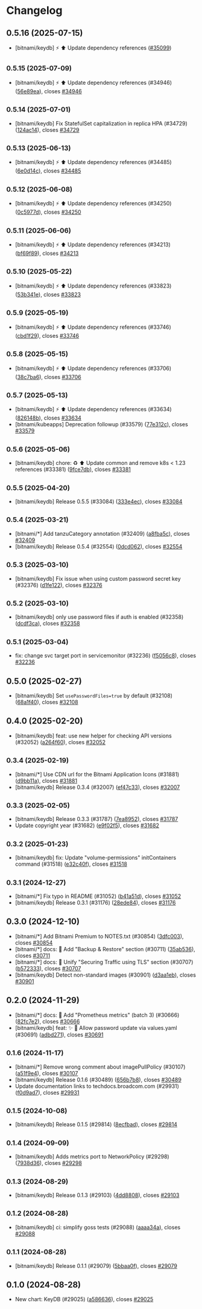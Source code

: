 # Changelog

## 0.5.16 (2025-07-15)

* [bitnami/keydb] :zap: :arrow_up: Update dependency references ([#35099](https://github.com/bitnami/charts/pull/35099))

## <small>0.5.15 (2025-07-09)</small>

* [bitnami/keydb] :zap: :arrow_up: Update dependency references (#34946) ([56e89ea](https://github.com/bitnami/charts/commit/56e89ea4be5d315cdbab391eabc4cc5a990975ea)), closes [#34946](https://github.com/bitnami/charts/issues/34946)

## <small>0.5.14 (2025-07-01)</small>

*  [bitnami/keydb] Fix StatefulSet capitalization in replica HPA (#34729) ([124ac14](https://github.com/bitnami/charts/commit/124ac149b03c77d54b8aaccc268bbf0da22f3572)), closes [#34729](https://github.com/bitnami/charts/issues/34729)

## <small>0.5.13 (2025-06-13)</small>

* [bitnami/keydb] :zap: :arrow_up: Update dependency references (#34485) ([6e0d14c](https://github.com/bitnami/charts/commit/6e0d14c221d3475dc491144f8394108b3b806bd0)), closes [#34485](https://github.com/bitnami/charts/issues/34485)

## <small>0.5.12 (2025-06-08)</small>

* [bitnami/keydb] :zap: :arrow_up: Update dependency references (#34250) ([0c5977d](https://github.com/bitnami/charts/commit/0c5977d58de0c9f7d8ee83037aeb32c43271e03d)), closes [#34250](https://github.com/bitnami/charts/issues/34250)

## <small>0.5.11 (2025-06-06)</small>

* [bitnami/keydb] :zap: :arrow_up: Update dependency references (#34213) ([bf69f89](https://github.com/bitnami/charts/commit/bf69f8926c844dbfdd377131e580c6d4910f8141)), closes [#34213](https://github.com/bitnami/charts/issues/34213)

## <small>0.5.10 (2025-05-22)</small>

* [bitnami/keydb] :zap: :arrow_up: Update dependency references (#33823) ([53b341e](https://github.com/bitnami/charts/commit/53b341e069b24a179b3b5146f4ab2f68d0c0d820)), closes [#33823](https://github.com/bitnami/charts/issues/33823)

## <small>0.5.9 (2025-05-19)</small>

* [bitnami/keydb] :zap: :arrow_up: Update dependency references (#33746) ([cbd1f29](https://github.com/bitnami/charts/commit/cbd1f2976e1869f1db3e7f4769a7bd6899bf4788)), closes [#33746](https://github.com/bitnami/charts/issues/33746)

## <small>0.5.8 (2025-05-15)</small>

* [bitnami/keydb] :zap: :arrow_up: Update dependency references (#33706) ([38c7ba6](https://github.com/bitnami/charts/commit/38c7ba65672f4e79c2f9d71a82df479f2d5c6e05)), closes [#33706](https://github.com/bitnami/charts/issues/33706)

## <small>0.5.7 (2025-05-13)</small>

* [bitnami/keydb] :zap: :arrow_up: Update dependency references (#33634) ([826148b](https://github.com/bitnami/charts/commit/826148b6ef282ddf642e49ff880bc121a91b6c72)), closes [#33634](https://github.com/bitnami/charts/issues/33634)
* [bitnami/kubeapps] Deprecation followup (#33579) ([77e312c](https://github.com/bitnami/charts/commit/77e312c1772d4d7c4dc5d3ac0e80f4e452e3a062)), closes [#33579](https://github.com/bitnami/charts/issues/33579)

## <small>0.5.6 (2025-05-06)</small>

* [bitnami/keydb] chore: :recycle: :arrow_up: Update common and remove k8s < 1.23 references (#33381) ([9fce7db](https://github.com/bitnami/charts/commit/9fce7db045bb0eb41566f8b21176b0c9cebe9818)), closes [#33381](https://github.com/bitnami/charts/issues/33381)

## <small>0.5.5 (2025-04-20)</small>

* [bitnami/keydb] Release 0.5.5 (#33084) ([333e4ec](https://github.com/bitnami/charts/commit/333e4ec92b771a936ad0ba4ce42d4debb8ff0c57)), closes [#33084](https://github.com/bitnami/charts/issues/33084)

## <small>0.5.4 (2025-03-21)</small>

* [bitnami/*] Add tanzuCategory annotation (#32409) ([a8fba5c](https://github.com/bitnami/charts/commit/a8fba5cb01f6f4464ca7f69c50b0fbe97d837a95)), closes [#32409](https://github.com/bitnami/charts/issues/32409)
* [bitnami/keydb] Release 0.5.4 (#32554) ([0dcd062](https://github.com/bitnami/charts/commit/0dcd0627b23297021d46bfe89ae634bfd87fdbbd)), closes [#32554](https://github.com/bitnami/charts/issues/32554)

## <small>0.5.3 (2025-03-10)</small>

* [bitnami/keydb] Fix issue when using custom password secret key (#32376) ([d1fe122](https://github.com/bitnami/charts/commit/d1fe1229d0d924747bb350904ffe012b94d96d31)), closes [#32376](https://github.com/bitnami/charts/issues/32376)

## <small>0.5.2 (2025-03-10)</small>

* [bitnami/keydb] only use password files if auth is enabled (#32358) ([dcdf3ca](https://github.com/bitnami/charts/commit/dcdf3caf48f91f1055b6e124ed2b62611a599c26)), closes [#32358](https://github.com/bitnami/charts/issues/32358)

## <small>0.5.1 (2025-03-04)</small>

* fix: change svc target port in servicemonitor (#32236) ([f5056c8](https://github.com/bitnami/charts/commit/f5056c8b66d7d83574c446d3779704b9a84c7b3c)), closes [#32236](https://github.com/bitnami/charts/issues/32236)

## 0.5.0 (2025-02-27)

* [bitnami/keydb] Set `usePasswordFiles=true` by default (#32108) ([68a1f40](https://github.com/bitnami/charts/commit/68a1f4048a6aac040a9a6567508bddf8bbe061a6)), closes [#32108](https://github.com/bitnami/charts/issues/32108)

## 0.4.0 (2025-02-20)

* [bitnami/keydb] feat: use new helper for checking API versions (#32052) ([a264f60](https://github.com/bitnami/charts/commit/a264f60d384378ba60508d4431a2412991282633)), closes [#32052](https://github.com/bitnami/charts/issues/32052)

## <small>0.3.4 (2025-02-19)</small>

* [bitnami/*] Use CDN url for the Bitnami Application Icons (#31881) ([d9bb11a](https://github.com/bitnami/charts/commit/d9bb11a9076b9bfdcc70ea022c25ef50e9713657)), closes [#31881](https://github.com/bitnami/charts/issues/31881)
* [bitnami/keydb] Release 0.3.4 (#32007) ([ef47c33](https://github.com/bitnami/charts/commit/ef47c33b9933fe9404ac26c535aec9b4c4fdfd15)), closes [#32007](https://github.com/bitnami/charts/issues/32007)

## <small>0.3.3 (2025-02-05)</small>

* [bitnami/keydb] Release 0.3.3 (#31787) ([7ea8952](https://github.com/bitnami/charts/commit/7ea89524304a34a8e52e495abb055c44df3b7c18)), closes [#31787](https://github.com/bitnami/charts/issues/31787)
* Update copyright year (#31682) ([e9f02f5](https://github.com/bitnami/charts/commit/e9f02f5007068751f7eb2270fece811e685c99b6)), closes [#31682](https://github.com/bitnami/charts/issues/31682)

## <small>0.3.2 (2025-01-23)</small>

* [bitnami/keydb] fix: Update "volume-permissions" initContainers command (#31518) ([e32c40f](https://github.com/bitnami/charts/commit/e32c40fa9eb7578f4b040cf3061cb97de58d9e9d)), closes [#31518](https://github.com/bitnami/charts/issues/31518)

## <small>0.3.1 (2024-12-27)</small>

* [bitnami/*] Fix typo in README (#31052) ([b41a51d](https://github.com/bitnami/charts/commit/b41a51d1bd04841fc108b78d3b8357a5292771c8)), closes [#31052](https://github.com/bitnami/charts/issues/31052)
* [bitnami/keydb] Release 0.3.1 (#31176) ([28ede84](https://github.com/bitnami/charts/commit/28ede84eddc77f9a87e4197bd0067e8e42178649)), closes [#31176](https://github.com/bitnami/charts/issues/31176)

## 0.3.0 (2024-12-10)

* [bitnami/*] Add Bitnami Premium to NOTES.txt (#30854) ([3dfc003](https://github.com/bitnami/charts/commit/3dfc00376df6631f0ce54b8d440d477f6caa6186)), closes [#30854](https://github.com/bitnami/charts/issues/30854)
* [bitnami/*] docs: :memo: Add "Backup & Restore" section (#30711) ([35ab536](https://github.com/bitnami/charts/commit/35ab5363741e7548f4076f04da6e62d10153c60c)), closes [#30711](https://github.com/bitnami/charts/issues/30711)
* [bitnami/*] docs: :memo: Unify "Securing Traffic using TLS" section (#30707) ([b572333](https://github.com/bitnami/charts/commit/b57233336e4fe9af928ecb4f2a5f334011efb1bc)), closes [#30707](https://github.com/bitnami/charts/issues/30707)
* [bitnami/keydb] Detect non-standard images (#30901) ([d3aa1eb](https://github.com/bitnami/charts/commit/d3aa1eb305efd414b84ecaf25a227d345a7403aa)), closes [#30901](https://github.com/bitnami/charts/issues/30901)

## 0.2.0 (2024-11-29)

* [bitnami/*] docs: :memo: Add "Prometheus metrics" (batch 3) (#30666) ([82fc7e2](https://github.com/bitnami/charts/commit/82fc7e2fc12e2648ed22069942203c02bf5d4cc6)), closes [#30666](https://github.com/bitnami/charts/issues/30666)
* [bitnami/keydb] feat: :sparkles: :memo: Allow password update via values.yaml (#30691) ([adbd271](https://github.com/bitnami/charts/commit/adbd27134af8251569b8f463cf4d663d31f3b74d)), closes [#30691](https://github.com/bitnami/charts/issues/30691)

## <small>0.1.6 (2024-11-17)</small>

* [bitnami/*] Remove wrong comment about imagePullPolicy (#30107) ([a51f9e4](https://github.com/bitnami/charts/commit/a51f9e4bb0fbf77199512d35de7ac8abe055d026)), closes [#30107](https://github.com/bitnami/charts/issues/30107)
* [bitnami/keydb] Release 0.1.6 (#30489) ([656b7b8](https://github.com/bitnami/charts/commit/656b7b8735d4b9c966bcfcde17fcbc83bf569c1e)), closes [#30489](https://github.com/bitnami/charts/issues/30489)
* Update documentation links to techdocs.broadcom.com (#29931) ([f0d9ad7](https://github.com/bitnami/charts/commit/f0d9ad78f39f633d275fc576d32eae78ded4d0b8)), closes [#29931](https://github.com/bitnami/charts/issues/29931)

## <small>0.1.5 (2024-10-08)</small>

* [bitnami/keydb] Release 0.1.5 (#29814) ([8ecfbad](https://github.com/bitnami/charts/commit/8ecfbadb2b93576772fd134aeedcb13ad20221d2)), closes [#29814](https://github.com/bitnami/charts/issues/29814)

## <small>0.1.4 (2024-09-09)</small>

* [bitnami/keydb] Adds metrics port to NetworkPolicy (#29298) ([7938d36](https://github.com/bitnami/charts/commit/7938d364b49c5ce80c135dc0d920a207782225e2)), closes [#29298](https://github.com/bitnami/charts/issues/29298)

## <small>0.1.3 (2024-08-29)</small>

* [bitnami/keydb] Release 0.1.3 (#29103) ([4dd8808](https://github.com/bitnami/charts/commit/4dd8808ba0bea3f82ea3602825117b5eefa53b5a)), closes [#29103](https://github.com/bitnami/charts/issues/29103)

## <small>0.1.2 (2024-08-28)</small>

* [bitnami/keydb] ci: simplify goss tests (#29088) ([aaaa34a](https://github.com/bitnami/charts/commit/aaaa34a32a6d1ead3f7c1be0c64ce2ba432d4870)), closes [#29088](https://github.com/bitnami/charts/issues/29088)

## <small>0.1.1 (2024-08-28)</small>

* [bitnami/keydb] Release 0.1.1 (#29079) ([5bbaa0f](https://github.com/bitnami/charts/commit/5bbaa0f47f562b11a55c273c8ec69c86204a0093)), closes [#29079](https://github.com/bitnami/charts/issues/29079)

## 0.1.0 (2024-08-28)

* New chart: KeyDB (#29025) ([a586636](https://github.com/bitnami/charts/commit/a586636e90119a39221a45f61af9b109ae7d89c1)), closes [#29025](https://github.com/bitnami/charts/issues/29025)
